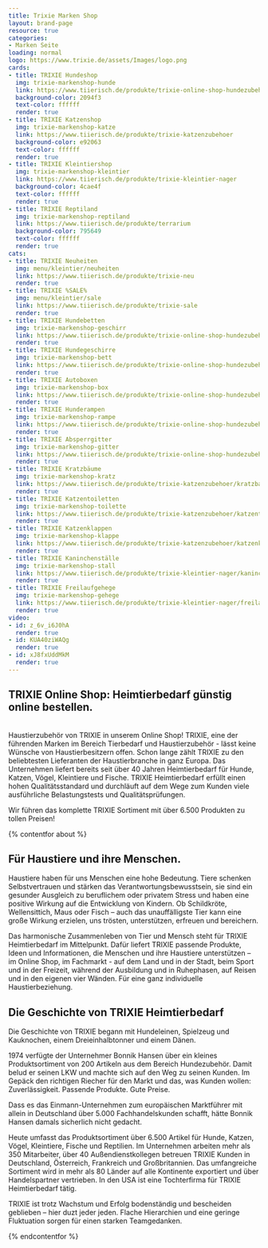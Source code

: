 ```yaml
---
title: Trixie Marken Shop
layout: brand-page
resource: true
categories:
- Marken Seite
loading: normal
logo: https://www.trixie.de/assets/Images/logo.png
cards:
- title: TRIXIE Hundeshop
  img: trixie-markenshop-hunde
  link: https://www.tiierisch.de/produkte/trixie-online-shop-hundezubehoer
  background-color: 2094f3
  text-color: ffffff
  render: true
- title: TRIXIE Katzenshop
  img: trixie-markenshop-katze
  link: https://www.tiierisch.de/produkte/trixie-katzenzubehoer
  background-color: e92063
  text-color: ffffff
  render: true
- title: TRIXIE Kleintiershop
  img: trixie-markenshop-kleintier
  link: https://www.tiierisch.de/produkte/trixie-kleintier-nager
  background-color: 4cae4f
  text-color: ffffff
  render: true
- title: TRIXIE Reptiland
  img: trixie-markenshop-reptiland
  link: https://www.tiierisch.de/produkte/terrarium
  background-color: 795649
  text-color: ffffff
  render: true
cats:
- title: TRIXIE Neuheiten
  img: menu/kleintier/neuheiten
  link: https://www.tiierisch.de/produkte/trixie-neu
  render: true
- title: TRIXIE %SALE%
  img: menu/kleintier/sale
  link: https://www.tiierisch.de/produkte/trixie-sale
  render: true
- title: TRIXIE Hundebetten
  img: trixie-markenshop-geschirr
  link: https://www.tiierisch.de/produkte/trixie-online-shop-hundezubehoer/schlafen
  render: true
- title: TRIXIE Hundegeschirre
  img: trixie-markenshop-bett
  link: https://www.tiierisch.de/produkte/trixie-online-shop-hundezubehoer/hundegeschirr
  render: true
- title: TRIXIE Autoboxen
  img: trixie-markenshop-box
  link: https://www.tiierisch.de/produkte/trixie-online-shop-hundezubehoer/hundebox
  render: true
- title: TRIXIE Hunderampen
  img: trixie-markenshop-rampe
  link: https://www.tiierisch.de/produkte/trixie-online-shop-hundezubehoer/hunderampe
  render: true
- title: TRIXIE Absperrgitter
  img: trixie-markenshop-gitter
  link: https://www.tiierisch.de/produkte/trixie-online-shop-hundezubehoer/absperrgitter
  render: true
- title: TRIXIE Kratzbäume
  img: trixie-markenshop-kratz
  link: https://www.tiierisch.de/produkte/trixie-katzenzubehoer/kratzbaum
  render: true
- title: TRIXIE Katzentoiletten
  img: trixie-markenshop-toilette
  link: https://www.tiierisch.de/produkte/trixie-katzenzubehoer/katzentoilette
  render: true
- title: TRIXIE Katzenklappen
  img: trixie-markenshop-klappe
  link: https://www.tiierisch.de/produkte/trixie-katzenzubehoer/katzenklappe
  render: true
- title: TRIXIE Kaninchenställe
  img: trixie-markenshop-stall
  link: https://www.tiierisch.de/produkte/trixie-kleintier-nager/kaninchenstall
  render: true
- title: TRIXIE Freilaufgehege
  img: trixie-markenshop-gehege
  link: https://www.tiierisch.de/produkte/trixie-kleintier-nager/freilaufgehege
  render: true
video:
- id: z_6v_i6J0hA
  render: true
- id: KUA40ziWAQg
  render: true
- id: xJ8fxUddMkM
  render: true
---
```


## TRIXIE Online Shop: Heimtierbedarf günstig online bestellen.<br>

<br>
Haustierzubehör von TRIXIE in unserem Online Shop! TRIXIE, eine der führenden Marken im Bereich Tierbedarf und Haustierzubehör - lässt keine Wünsche von Haustierbesitzern offen. Schon lange zählt TRIXIE zu den beliebtesten Lieferanten der Haustierbranche in ganz Europa. Das Unternehmen liefert bereits seit über 40 Jahren Heimtierbedarf für Hunde, Katzen, Vögel, Kleintiere und Fische. TRIXIE Heimtierbedarf erfüllt einen hohen Qualitätsstandard und durchläuft auf dem Wege zum Kunden viele ausführliche Belastungstests und Qualitätsprüfungen.

Wir führen das komplette TRIXIE Sortiment mit über 6.500 Produkten zu tollen Preisen! 


{% contentfor about %}

## Für Haustiere und ihre Menschen.

Haustiere haben für uns Menschen eine hohe Bedeutung. Tiere schenken Selbstvertrauen und stärken das Verantwortungsbewusstsein, sie sind ein gesunder Ausgleich zu beruflichem oder privatem Stress und haben eine positive Wirkung auf die Entwicklung von Kindern. Ob Schildkröte, Wellensittich, Maus oder Fisch – auch das unauffälligste Tier kann eine große Wirkung erzielen, uns trösten, unterstützen, erfreuen und bereichern.

Das harmonische Zusammenleben von Tier und Mensch steht für TRIXIE Heimtierbedarf im Mittelpunkt. Dafür liefert TRIXIE passende Produkte, Ideen und Informationen, die Menschen und ihre Haustiere unterstützen – im Online Shop, im Fachmarkt - auf dem Land und in der Stadt, beim Sport und in der Freizeit, während der Ausbildung und in Ruhephasen, auf Reisen und in den eigenen vier Wänden. Für eine ganz individuelle Haustierbeziehung.
## Die Geschichte von TRIXIE Heimtierbedarf
Die Geschichte von TRIXIE begann mit Hundeleinen, Spielzeug und Kauknochen, einem Dreieinhalbtonner und einem Dänen. 

1974 verfügte der Unternehmer Bonnik Hansen über ein kleines Produktsortiment von 200 Artikeln aus dem Bereich Hundezubehör. Damit belud er seinen LKW und machte sich auf den Weg zu seinen Kunden. Im Gepäck den richtigen Riecher für den Markt und das, was Kunden wollen: Zuverlässigkeit. Passende Produkte. Gute Preise.

Dass es das Einmann-Unternehmen zum europäischen Marktführer mit allein in Deutschland über 5.000 Fachhandelskunden schafft, hätte Bonnik Hansen damals sicherlich nicht gedacht.

Heute umfasst das Produktsortiment über 6.500 Artikel für Hunde, Katzen, Vögel, Kleintiere, Fische und Reptilien. Im Unternehmen arbeiten mehr als 350 Mitarbeiter, über 40 Außendienstkollegen betreuen TRIXIE Kunden in Deutschland, Österreich, Frankreich und Großbritannien. Das umfangreiche Sortiment wird in mehr als 80 Länder auf alle Kontinente exportiert und über Handelspartner vertrieben. In den USA ist eine Tochterfirma für TRIXIE Heimtierbedarf tätig.

TRIXIE ist trotz Wachstum und Erfolg bodenständig und bescheiden geblieben – hier duzt jeder jeden. Flache Hierarchien und eine geringe Fluktuation sorgen für einen starken Teamgedanken.

{% endcontentfor %}

